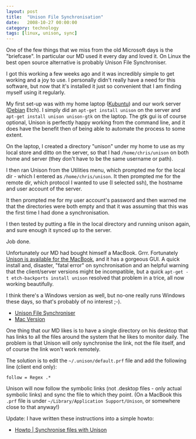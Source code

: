 ```yaml
---
layout: post
title:  "Unison File Synchronisation"
date:   2008-10-27 00:00:00
category: technology
tags: [linux, unison, sync]
---
```


One of the few things that we miss from the old Microsoft days is the "briefcase".  In particular our MD used it every day and loved it.  On Linux the best open source alternative is probably Unison File Synchroniser.

I got this working a few weeks ago and it was incredibly simple to get working and a joy to use.  I personally didn't really have a need for this software, but now that it's installed it just so convenient that I am finding myself using it regularly.

<!--more-->

My first set-up was with my home laptop ([Kubuntu](http://www.kubuntu.org/)) and our work server ([Debian](http://www.debian.org/) Etch).  I simply did an `apt-get install unison` on the server and `apt-get install unison unison-gtk` on the laptop.  The gtk gui is of course optional, Unison is perfectly happy working from the command line, and it does have the benefit then of being able to automate the process to some extent.

On the laptop, I created a directory "unison" under my home to use as my local store and ditto on the server, so that I had `/home/chris/unison` on both home and server (they don't have to be the same username or path).

I then ran Unison from the Utilities menu, which prompted me for the local dir - which I entered as `/home/chris/unison`.  It then prompted me for the remote dir, which protocol I wanted to use (I selected ssh), the hostname and user account of the server.

It then prompted me for my user account's password and then warned me that the directories were both empty and that it was assuming that this was the first time I had done a synchronisation.

I then tested by putting a file in the local directory and running unison again, and sure enough it synced up to the server.

Job done.

Unfortunately our MD had bought himself a MacBook.  Grrr.  Fortunately [Unison is available for the MacBook][UnisonMac], and it has a gorgeous GUI.  A quick install and, disaster, "fatal error" on synchronisation and an helpful warning that the client/server versions might be incompatible, but a quick `apt-get -t etch-backports install unison` resolved that problem in a trice, all now working beautifully.

I think there's a Windows version as well, but no-one really runs Windows these days, so that's probably of no interest ;-).

   * [Unison File Synchroniser][Unison]
   * [Mac Version][UnisonMac]

One thing that our MD likes is to have a single directory on his desktop that has links to all the files around the system that he likes to monitor daily.  The problem is that Unison will only synchronise the link, not the file itself, and of course the link won't work remotely.

The solution is to edit the `~/.unison/default.prf` file and add the following line (client end only):

    follow = Regex .*

Unison will now follow the symbolic links (not .desktop files - only actual symbolic links) and sync the file to which they point.  (On a MacBook this `.prf` file is under `~/Library/Application Support/Unison`, or somewhere close to that anyway!)

Update: I have written these instructions into a simple howto:

   * [Howto | Synchronise files with Unison](/howto/synchronise-files-with-unison/)


[Unison]: http://www.cis.upenn.edu/~bcpierce/unison/
[UnisonMac]: http://www.cs.haifa.ac.il/%7Eshuly/unison/
